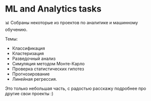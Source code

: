 # ML and Analytics tasks

:bar_chart:
Собраны некоторые из проектов по аналитике и машинному обучению. 

Темы: 
- Классификация
- Кластеризация
- Разведочный анализ
- Симуляция методом Монте-Карло
- Проверка статистических гипотез
- Прогнозирование
- Линейная регрессия.

Это только небольшая часть, с радостью расскажу подробнее про другие свои проекты :) 
